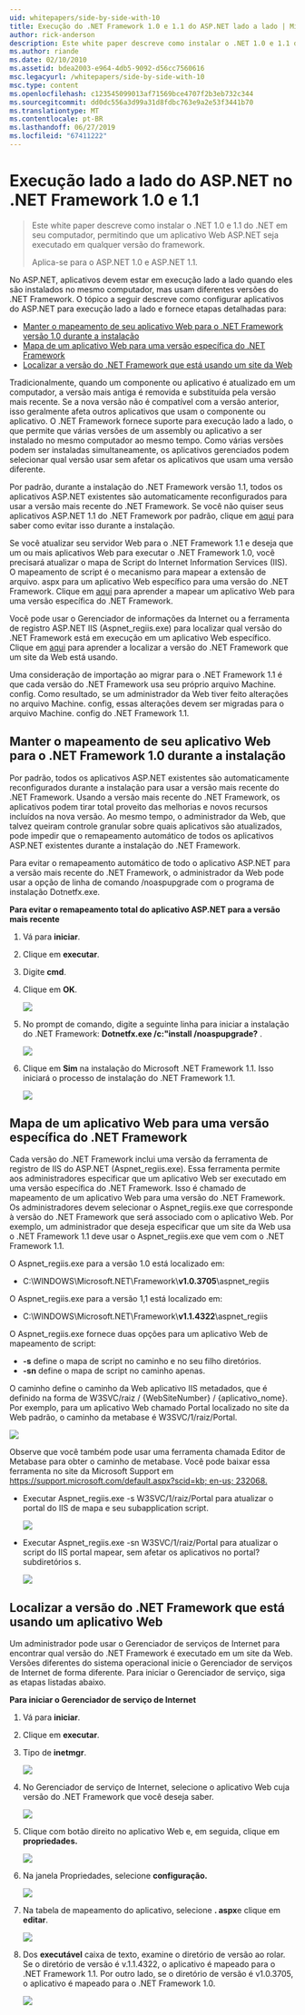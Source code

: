 ```yaml
---
uid: whitepapers/side-by-side-with-10
title: Execução do .NET Framework 1.0 e 1.1 do ASP.NET lado a lado | Microsoft Docs
author: rick-anderson
description: Este white paper descreve como instalar o .NET 1.0 e 1.1 do .NET em seu computador, permitindo que um aplicativo Web ASP.NET ser executado em qualquer versão do enquadrar...
ms.author: riande
ms.date: 02/10/2010
ms.assetid: bdea2003-e964-4db5-9092-d56cc7560616
msc.legacyurl: /whitepapers/side-by-side-with-10
msc.type: content
ms.openlocfilehash: c123545099013af71569bce4707f2b3eb732c344
ms.sourcegitcommit: dd0dc556a3d99a31d8fdbc763e9a2e53f3441b70
ms.translationtype: MT
ms.contentlocale: pt-BR
ms.lasthandoff: 06/27/2019
ms.locfileid: "67411222"
---
```

# <a name="aspnet-side-by-side-execution-of-net-framework-10-and-11"></a>Execução lado a lado do ASP.NET no .NET Framework 1.0 e 1.1

> Este white paper descreve como instalar o .NET 1.0 e 1.1 do .NET em seu computador, permitindo que um aplicativo Web ASP.NET seja executado em qualquer versão do framework.
> 
> Aplica-se para o ASP.NET 1.0 e ASP.NET 1.1.

No ASP.NET, aplicativos devem estar em execução lado a lado quando eles são instalados no mesmo computador, mas usam diferentes versões do .NET Framework. O tópico a seguir descreve como configurar aplicativos do ASP.NET para execução lado a lado e fornece etapas detalhadas para:

- [Manter o mapeamento de seu aplicativo Web para o .NET Framework versão 1.0 durante a instalação](#1)
- [Mapa de um aplicativo Web para uma versão específica do .NET Framework](#2)
- [Localizar a versão do .NET Framework que está usando um site da Web](#3)

Tradicionalmente, quando um componente ou aplicativo é atualizado em um computador, a versão mais antiga é removida e substituída pela versão mais recente. Se a nova versão não é compatível com a versão anterior, isso geralmente afeta outros aplicativos que usam o componente ou aplicativo. O .NET Framework fornece suporte para execução lado a lado, o que permite que várias versões de um assembly ou aplicativo a ser instalado no mesmo computador ao mesmo tempo. Como várias versões podem ser instaladas simultaneamente, os aplicativos gerenciados podem selecionar qual versão usar sem afetar os aplicativos que usam uma versão diferente.

Por padrão, durante a instalação do .NET Framework versão 1.1, todos os aplicativos ASP.NET existentes são automaticamente reconfigurados para usar a versão mais recente do .NET Framework. Se você não quiser seus aplicativos ASP.NET 1.1 do .NET Framework por padrão, clique em [aqui](#1) para saber como evitar isso durante a instalação.

Se você atualizar seu servidor Web para o .NET Framework 1.1 e deseja que um ou mais aplicativos Web para executar o .NET Framework 1.0, você precisará atualizar o mapa de Script do Internet Information Services (IIS). O mapeamento de script é o mecanismo para mapear a extensão de arquivo. aspx para um aplicativo Web específico para uma versão do .NET Framework. Clique em [aqui](#2) para aprender a mapear um aplicativo Web para uma versão específica do .NET Framework.

Você pode usar o Gerenciador de informações da Internet ou a ferramenta de registro ASP.NET IIS (Aspnet\_regiis.exe) para localizar qual versão do .NET Framework está em execução em um aplicativo Web específico. Clique em [aqui](#3) para aprender a localizar a versão do .NET Framework que um site da Web está usando.

Uma consideração de importação ao migrar para o .NET Framework 1.1 é que cada versão do .NET Framework usa seu próprio arquivo Machine. config. Como resultado, se um administrador da Web tiver feito alterações no arquivo Machine. config, essas alterações devem ser migradas para o arquivo Machine. config do .NET Framework 1.1.

<a id="1"></a>

## <a name="maintaining-your-web-applications-mapping-to-net-framework-10-during-installation"></a>Manter o mapeamento de seu aplicativo Web para o .NET Framework 1.0 durante a instalação

Por padrão, todos os aplicativos ASP.NET existentes são automaticamente reconfigurados durante a instalação para usar a versão mais recente do .NET Framework. Usando a versão mais recente do .NET Framework, os aplicativos podem tirar total proveito das melhorias e novos recursos incluídos na nova versão. Ao mesmo tempo, o administrador da Web, que talvez queiram controle granular sobre quais aplicativos são atualizados, pode impedir que o remapeamento automático de todos os aplicativos ASP.NET existentes durante a instalação do .NET Framework.

Para evitar o remapeamento automático de todo o aplicativo ASP.NET para a versão mais recente do .NET Framework, o administrador da Web pode usar a opção de linha de comando /noaspupgrade com o programa de instalação Dotnetfx.exe.

**Para evitar o remapeamento total do aplicativo ASP.NET para a versão mais recente**

1. Vá para **iniciar**.
2. Clique em **executar**.
3. Digite **cmd**.
4. Clique em **OK**.  
  
    ![](side-by-side-with-10/_static/image1.gif)
5. No prompt de comando, digite a seguinte linha para iniciar a instalação do .NET Framework: **Dotnetfx.exe /c:"install /noaspupgrade?** .  
  
    ![](side-by-side-with-10/_static/image2.gif)
6. Clique em **Sim** na instalação do Microsoft .NET Framework 1.1. Isso iniciará o processo de instalação do .NET Framework 1.1.  
  
    ![](side-by-side-with-10/_static/image3.gif)

<a id="2"></a>

## <a name="map-a-web-application-to-a-specific-version-of-the-net-framework"></a>Mapa de um aplicativo Web para uma versão específica do .NET Framework

Cada versão do .NET Framework inclui uma versão da ferramenta de registro de IIS do ASP.NET (Aspnet\_regiis.exe). Essa ferramenta permite aos administradores especificar que um aplicativo Web ser executado em uma versão específica do .NET Framework. Isso é chamado de mapeamento de um aplicativo Web para uma versão do .NET Framework. Os administradores devem selecionar o Aspnet\_regiis.exe que corresponde à versão do .NET Framework que será associado com o aplicativo Web. Por exemplo, um administrador que deseja especificar que um site da Web usa o .NET Framework 1.1 deve usar o Aspnet\_regiis.exe que vem com o .NET Framework 1.1.

O Aspnet\_regiis.exe para a versão 1.0 está localizado em:

- C:\WINDOWS\Microsoft.NET\Framework\\**v1.0.3705**\aspnet\_regiis

O Aspnet\_regiis.exe para a versão 1,1 está localizado em:

- C:\WINDOWS\Microsoft.NET\Framework\\**v1.1.4322**\aspnet\_regiis

O Aspnet\_regiis.exe fornece duas opções para um aplicativo Web de mapeamento de script:

- **-s** define o mapa de script no caminho e no seu filho diretórios.
- **-sn** define o mapa de script no caminho apenas.

O caminho define o caminho da Web aplicativo IIS metadados, que é definido na forma de W3SVC/raiz / {WebSiteNumber} / {aplicativo\_nome}. Por exemplo, para um aplicativo Web chamado Portal localizado no site da Web padrão, o caminho da metabase é W3SVC/1/raiz/Portal.

![](side-by-side-with-10/_static/image4.gif)

Observe que você também pode usar uma ferramenta chamada Editor de Metabase para obter o caminho de metabase. Você pode baixar essa ferramenta no site da Microsoft Support em [ https://support.microsoft.com/default.aspx?scid=kb; en-us; 232068.](https://support.microsoft.com/default.aspx?scid=kb;en-us;232068)

- Executar Aspnet\_regiis.exe -s W3SVC/1/raiz/Portal para atualizar o portal do IIS de mapa e seu subapplication script.  
  
    ![](side-by-side-with-10/_static/image5.gif)

- Executar Aspnet\_regiis.exe -sn W3SVC/1/raiz/Portal para atualizar o script do IIS portal mapear, sem afetar os aplicativos no portal? subdiretórios s.  
  
    ![](side-by-side-with-10/_static/image6.gif)

<a id="3"></a>

## <a name="find-the-net-framework-version-that-a-web-application-is-using"></a>Localizar a versão do .NET Framework que está usando um aplicativo Web

Um administrador pode usar o Gerenciador de serviços de Internet para encontrar qual versão do .NET Framework é executado em um site da Web. Versões diferentes do sistema operacional inicie o Gerenciador de serviços de Internet de forma diferente. Para iniciar o Gerenciador de serviço, siga as etapas listadas abaixo.

**Para iniciar o Gerenciador de serviço de Internet**

1. Vá para **iniciar**.
2. Clique em **executar**.
3. Tipo de **inetmgr**.  
  
    ![](side-by-side-with-10/_static/image7.gif)
4. No Gerenciador de serviço de Internet, selecione o aplicativo Web cuja versão do .NET Framework que você deseja saber.  
  
    ![](side-by-side-with-10/_static/image8.gif)
5. Clique com botão direito no aplicativo Web e, em seguida, clique em **propriedades.**  
  
    ![](side-by-side-with-10/_static/image9.gif)
6. Na janela Propriedades, selecione **configuração.**  
  
    ![](side-by-side-with-10/_static/image10.gif)
7. Na tabela de mapeamento do aplicativo, selecione **. aspx**e clique em **editar**.  
  
    ![](side-by-side-with-10/_static/image11.gif)
8. Dos **executável** caixa de texto, examine o diretório de versão ao rolar. Se o diretório de versão é v.1.1.4322, o aplicativo é mapeado para o .NET Framework 1.1. Por outro lado, se o diretório de versão é v1.0.3705, o aplicativo é mapeado para o .NET Framework 1.0.  
  
    ![](side-by-side-with-10/_static/image12.gif)

